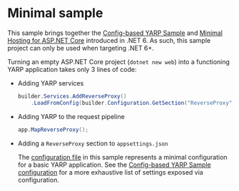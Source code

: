 # Minimal sample

This sample brings together the [Config-based YARP Sample] and [Minimal Hosting for ASP.NET Core] introduced in .NET 6.
As such, this sample project can only be used when targeting .NET 6+.

Turning an empty ASP.NET Core project (`dotnet new web`) into a functioning YARP application takes only 3 lines of code:
- Adding YARP services

  ```c#
  builder.Services.AddReverseProxy()
      .LoadFromConfig(builder.Configuration.GetSection("ReverseProxy"));
  ```
- Adding YARP to the request pipeline

  ```c#
  app.MapReverseProxy();
  ```
- Adding a `ReverseProxy` section to `appsettings.json`

  The [configuration file](appsettings.json) in this sample represents a minimal configuration for a basic YARP application.
  See the [Config-based YARP Sample configuration] for a more exhaustive list of settings exposed via configuration.

[Config-based YARP Sample]: ../ReverseProxy.Config.Sample
[Config-based YARP Sample configuration]: ../ReverseProxy.Config.Sample/appsettings.json
[Minimal Hosting for ASP.NET Core]: https://github.com/dotnet/aspnetcore/issues/30354

